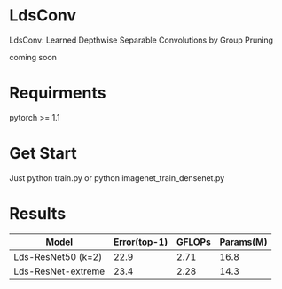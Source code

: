 # LdsConv
LdsConv: Learned Depthwise Separable Convolutions by Group Pruning

coming soon

# Requirments
pytorch >= 1.1

# Get Start
Just python train.py or python imagenet_train_densenet.py
# Results
|Model|Error(top-1)|GFLOPs|Params(M)|
|----|----|----|----|
|Lds-ResNet50 (k=2)|22.9|2.71|16.8|
|Lds-ResNet-extreme|23.4|2.28|14.3|
